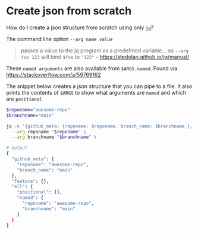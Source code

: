 # Create json from scratch

How do I create a json structure from scratch using only [`jq`](https://stedolan.github.io/jq/download/)?


The command line option `--arg name value`
> passes a value to the jq program as a predefined variable...
> so `--arg foo 123` will bind `$foo` to `"123"` - https://stedolan.github.io/jq/manual/

These `named arguments` are also available from `$ARGS.named`. Found via https://stackoverflow.com/a/59769162

The snippet below creates a json structure that you can pipe to a file.
It also prints the contents of `$ARGS` to show what arguments are `named` and which are `positional`

```sh
$reponame="awesome-repo"
$branchname="main"

jq -n '{github_meta: {reponame: $reponame, branch_name: $branchname }, feature: {}, all: $ARGS}' \
  --arg reponame "$reponame" \
  --arg branchname "$branchname" \

# output
{
  "github_meta": {
    "reponame": "awesome-repo",
    "branch_name": "main"
  },
  "feature": {},
  "all": {
    "positional": [],
    "named": {
      "reponame": "awesome-repo",
      "branchname": "main"
    }
  }
}
```
